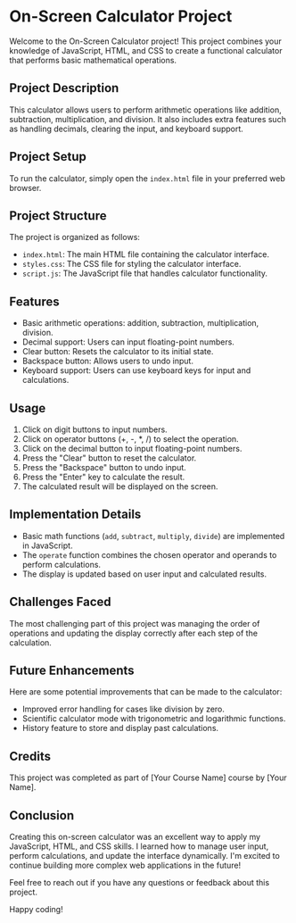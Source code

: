 # On-Screen Calculator Project

Welcome to the On-Screen Calculator project! This project combines your knowledge of JavaScript, HTML, and CSS to create a functional calculator that performs basic mathematical operations.

## Project Description

This calculator allows users to perform arithmetic operations like addition, subtraction, multiplication, and division. It also includes extra features such as handling decimals, clearing the input, and keyboard support.

## Project Setup

To run the calculator, simply open the `index.html` file in your preferred web browser.

## Project Structure

The project is organized as follows:

- `index.html`: The main HTML file containing the calculator interface.
- `styles.css`: The CSS file for styling the calculator interface.
- `script.js`: The JavaScript file that handles calculator functionality.

## Features

- Basic arithmetic operations: addition, subtraction, multiplication, division.
- Decimal support: Users can input floating-point numbers.
- Clear button: Resets the calculator to its initial state.
- Backspace button: Allows users to undo input.
- Keyboard support: Users can use keyboard keys for input and calculations.

## Usage

1. Click on digit buttons to input numbers.
2. Click on operator buttons (+, -, *, /) to select the operation.
3. Click on the decimal button to input floating-point numbers.
4. Press the "Clear" button to reset the calculator.
5. Press the "Backspace" button to undo input.
6. Press the "Enter" key to calculate the result.
7. The calculated result will be displayed on the screen.

## Implementation Details

- Basic math functions (`add`, `subtract`, `multiply`, `divide`) are implemented in JavaScript.
- The `operate` function combines the chosen operator and operands to perform calculations.
- The display is updated based on user input and calculated results.

## Challenges Faced

The most challenging part of this project was managing the order of operations and updating the display correctly after each step of the calculation.

## Future Enhancements

Here are some potential improvements that can be made to the calculator:

- Improved error handling for cases like division by zero.
- Scientific calculator mode with trigonometric and logarithmic functions.
- History feature to store and display past calculations.

## Credits

This project was completed as part of [Your Course Name] course by [Your Name].

## Conclusion

Creating this on-screen calculator was an excellent way to apply my JavaScript, HTML, and CSS skills. I learned how to manage user input, perform calculations, and update the interface dynamically. I'm excited to continue building more complex web applications in the future!

Feel free to reach out if you have any questions or feedback about this project.

Happy coding!

